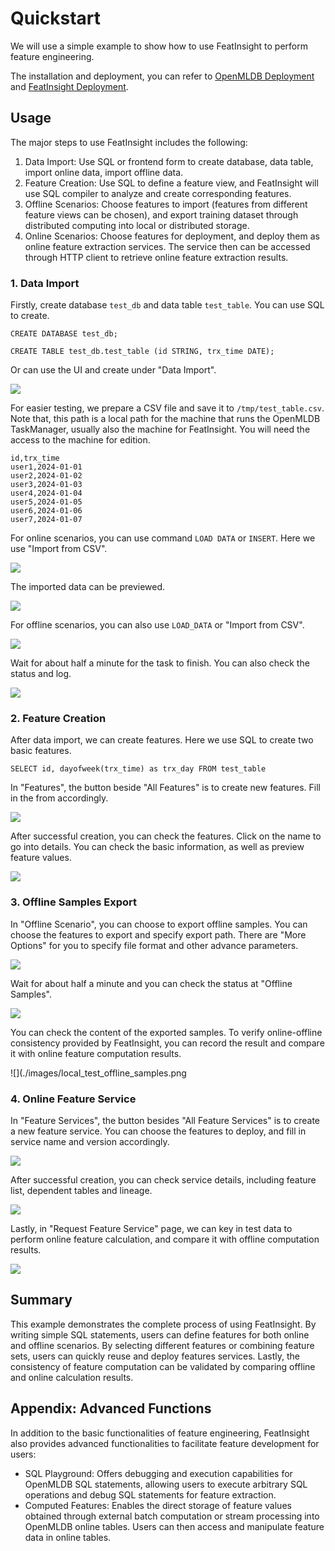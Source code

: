# Quickstart

We will use a simple example to show how to use FeatInsight to perform feature engineering.

The installation and deployment, you can refer to [OpenMLDB Deployment](../../../deploy/index.rst) and [FeatInsight Deployment](./install/index.rst).

## Usage

The major steps to use FeatInsight includes the following:

1. Data Import: Use SQL or frontend form to create database, data table, import online data, import offline data.
2. Feature Creation: Use SQL to define a feature view, and FeatInsight will use SQL compiler to analyze and create corresponding features.
3. Offline Scenarios: Choose features to import (features from different feature views can be chosen), and export training dataset through distributed computing into local or distributed storage. 
4. Online Scenarios: Choose features for deployment, and deploy them as online feature extraction services. The service then can be accessed through HTTP client to retrieve online feature extraction results.

### 1. Data Import

Firstly, create database `test_db` and data table `test_table`. You can use SQL to create.

```
CREATE DATABASE test_db;

CREATE TABLE test_db.test_table (id STRING, trx_time DATE);
```

Or can use the UI and create under "Data Import".

![](./images/create_test_table.png)

For easier testing, we prepare a CSV file and save it to `/tmp/test_table.csv`. Note that, this path is a local path for the machine that runs the OpenMLDB TaskManager, usually also the machine for FeatInsight. You will need the access to the machine for edition.

```
id,trx_time
user1,2024-01-01
user2,2024-01-02
user3,2024-01-03
user4,2024-01-04
user5,2024-01-05
user6,2024-01-06
user7,2024-01-07
```

For online scenarios, you can use command `LOAD DATA` or `INSERT`. Here we use "Import from CSV".

![](./images/online_csv_import_test_table.png)

The imported data can be previewed.

![](./images/preview_test_table.png)

For offline scenarios, you can also use `LOAD_DATA` or "Import from CSV".

![](./images/csv_import_test_table.png)

Wait for about half a minute for the task to finish. You can also check the status and log.

![](./images/import_job_result.png)

### 2. Feature Creation

After data import, we can create features. Here we use SQL to create two basic features.

```
SELECT id, dayofweek(trx_time) as trx_day FROM test_table
```

In "Features", the button beside "All Features" is to create new features. Fill in the from accordingly.

![](./images/create_test_featureview.png)

After successful creation, you can check the features. Click on the name to go into details. You can check the basic information, as well as preview feature values. 

![](./images/preview_test_features.png)


### 3. Offline Samples Export

In "Offline Scenario", you can choose to export offline samples. You can choose the features to export and specify export path. There are "More Options" for you to specify file format and other advance parameters.

![](./images/export_test_offline_samples.png)

Wait for about half a minute and you can check the status at "Offline Samples".

![](./images/test_offline_sample_detail.png)

You can check the content of the exported samples. To verify online-offline consistency provided by FeatInsight, you can record the result and compare it with online feature computation results.

![](./images/local_test_offline_samples.png

### 4. Online Feature Service

In "Feature Services", the button besides "All Feature Services" is to create a new feature service. You can choose the features to deploy, and fill in service name and version accordingly.

![](./images/create_test_feature_service.png)

After successful creation, you can check service details, including feature list, dependent tables and lineage.

![](./images/test_feature_service_detail.png)

Lastly, in "Request Feature Service" page, we can key in test data to perform online feature calculation, and compare it with offline computation results.

![](./images/request_test_feature_service.png)

## Summary

This example demonstrates the complete process of using FeatInsight. By writing simple SQL statements, users can define features for both online and offline scenarios. By selecting different features or combining feature sets, users can quickly reuse and deploy features services. Lastly, the consistency of feature computation can be validated by comparing offline and online calculation results.

## Appendix: Advanced Functions
In addition to the basic functionalities of feature engineering, FeatInsight also provides advanced functionalities to facilitate feature development for users:

* SQL Playground: Offers debugging and execution capabilities for OpenMLDB SQL statements, allowing users to execute arbitrary SQL operations and debug SQL statements for feature extraction.
* Computed Features: Enables the direct storage of feature values obtained through external batch computation or stream processing into OpenMLDB online tables. Users can then access and manipulate feature data in online tables.